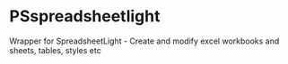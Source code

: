 # PSspreadsheetlight
Wrapper for SpreadsheetLight - Create and modify excel workbooks and sheets, tables, styles etc
